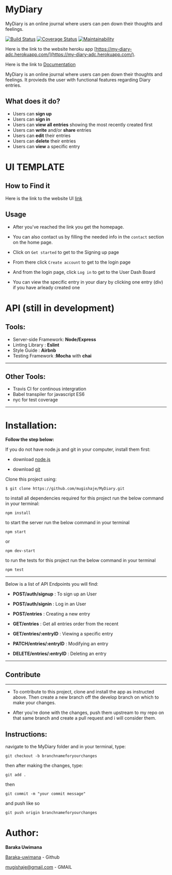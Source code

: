 # MyDiary
MyDiary is an online journal where users can pen down their thoughts and feelings.

[![Build Status](https://travis-ci.org/mugishaje/MyDiary.svg?branch=develop)](https://travis-ci.org/mugishaje/MyDiary)
[![Coverage Status](https://coveralls.io/repos/github/mugishaje/MyDiary/badge.svg?branch=develop)](https://coveralls.io/github/mugishaje/MyDiary?branch=develop)
[![Maintainability](https://api.codeclimate.com/v1/badges/c0b7f8951e06a34104e1/maintainability)](https://codeclimate.com/github/mugishaje/MyDiary/maintainability)


Here is the link to the website heroku app [https://my-diary-adc.herokuapp.com/](https://my-diary-adc.herokuapp.com/).

Here is the link to [Documentation](https://web.postman.co/collections/8227679-87adf8f6-49c8-4eb4-8eff-709fcc62d1c5?version=latest&workspace=cff96335-7e5d-4932-839f-42090c1c829b)

MyDiary is an online journal where users can pen down their thoughts and feelings. It provieds the user with functional features regarding Diary entries.

## What does it do?
- Users can **sign up**
- Users can **sign in**
- Users can **view all entries** showing the most recently created first
- Users can **write** and/or **share** entries 
- Users can **edit** their entries
- Users can **delete** their entries
- Users can **view** a specific entry

# UI TEMPLATE

## How to Find it

Here is the link to the website UI [link](https://mugishaje.github.io/MyDiary/UI/)

## Usage

- After you've reached the link you get the homepage.

- You can also contact us by filling the needed info in the `contact` section on the home page.

- Click on `Get started` to get to the Signing up page
- From there click `Create account` to get to the login page

- And from the login page, click `Log in` to get to the User Dash Board

- You can view the specific entry in your diary  by clicking one entry (div)  if you have arleady created one

# API (still in development)

## Tools:

- Server-side Framework: **Node/Express**
- Linting Library : **Eslint**
- Style Guide : **Airbnb**
- Testing Framework :**Mocha** with **chai**

---

## Other Tools:

- Travis CI for continous intergration
- Babel transpiler for javascript ES6
- nyc for test coverage

---

# Installation:

**Follow the step below:**

If you do not have node.js and git in your computer, install them first:

- download [node.js](https://nodejs.org/en/download/)

- download [git](https://git-scm.com/downloads)

Clone this project using:

```
$ git clone https://github.com/mugishaje/MyDiary.git
```

to install all dependencies required for this project run the below command in your terminal:

```
npm install
```

to start the server run the below command in your terminal

```
npm start
```

or

```
npm dev-start
```

to run the tests for this project run the below command in your terminal

```
npm test
```

---


Below is a list of API Endpoints you will find:

- **POST/auth/signup** : To sign up an User

- **POST/auth/signin** : Log in an User

- **POST/entries** : Creating a new entry

- **GET/entries** : Get all entries order from the recent

- **GET/entries/:entryID** : Viewing a specific entry

- **PATCH/entries/:entryID** : Modifying an entry

- **DELETE/entries/:entryID** : Deleting an entry

---

## Contribute

---

- To contribute to this project, clone and install the app as instructed above. Then create a new branch off the develop branch on which to make your changes.

- After you're done with the changes, push them upstream to my repo on that same branch and create a pull request and i will consider them.

## Instructions:

navigate to the MyDiary folder and in your terminal, type:

```
git checkout -b branchnameforyourchanges
```

then after making the changes, type:

```
git add .
```

then

```
git commit -m "your commit message"
```

and push like so

```
git push origin branchnameforyourchanges
```

# Author:

**Baraka Uwimana**

[Baraka-uwimana](http://github.com/mugishaje/) - Github

mugishaje@gmail.com - GMAIL